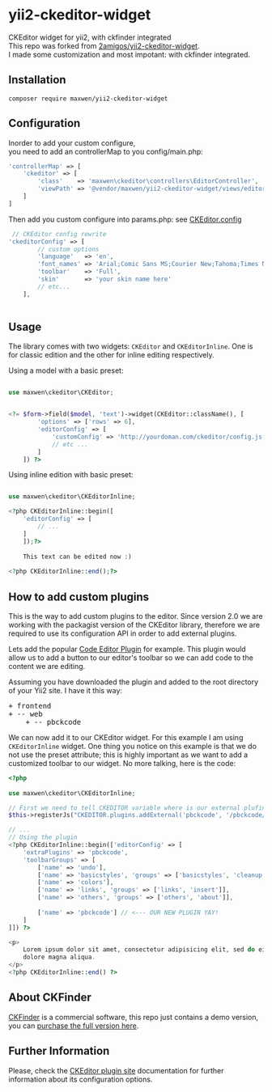 # yii2-ckeditor-widget
CKEditor widget for yii2, with ckfinder integrated   
This repo was forked from [2amigos/yii2-ckeditor-widget](https://github.com/2amigos/yii2-ckeditor-widget).    
I made some customization and most impotant: with ckfinder integrated.

## Installation
```
composer require maxwen/yii2-ckeditor-widget
```


## Configuration

Inorder to add your custom configure,   
you need to add an controllerMap to you config/main.php:
```php
'controllerMap' => [
	'ckeditor' => [
		'class'    => 'maxwen\ckeditor\controllers\EditorController',
		'viewPath' => '@vendor/maxwen/yii2-ckeditor-widget/views/editor'
	]
]
```

Then add you custom configure into params.php:
see [CKEditor.config](http://docs.ckeditor.com/#!/api/CKEDITOR.config)

```php
 // CKEditor config rewrite
'ckeditorConfig' => [
		// custom options
		'language'   => 'en',
		'font_names' => 'Arial;Comic Sans MS;Courier New;Tahoma;Times New Roman;Verdana',
		'toolbar'    => 'Full',
		'skin'       => 'your skin name here'
		// etc...
	],
	
```


Usage
-----
The library comes with two widgets: `CKEditor` and `CKEditorInline`. One is for classic edition and the other for inline
editing respectively.

Using a model with a basic preset:

```php

use maxwen\ckeditor\CKEditor;


<?= $form->field($model, 'text')->widget(CKEditor::className(), [
        'options' => ['rows' => 6],
        'editorConfig' => [
        	'customConfig' => 'http://yourdoman.com/ckeditor/config.js',
        	// etc ...
        ]
    ]) ?>
```
Using inline edition with basic preset:

```php

use maxwen\ckeditor\CKEditorInline;

<?php CKEditorInline::begin([
	'editorConfig' => [
		// ...
	]
	]);?>
	
    This text can be edited now :)
    
<?php CKEditorInline::end();?>
```

How to add custom plugins
-------------------------
This is the way to add custom plugins to the editor. Since version 2.0 we are working with the packagist version of the 
CKEditor library, therefore we are required to use its configuration API in order to add external plugins. 

Lets add the popular [Code Editor Plugin](http://ckeditor.com/addon/pbckcode) for example. This plugin would allow us to 
add a button to our editor's toolbar so we can add code to the content we are editing. 

Assuming you have downloaded the plugin and added to the root directory of your Yii2 site. I have it this way: 

<pre>
+ frontend 
+ -- web 
    + -- pbckcode 
</pre>

We can now add it to our CKEditor widget. For this example I am using `CKEditorInline` widget. One thing you notice on 
this example is that we do not use the preset attribute; this is highly important as we want to add a customized toolbar to our 
widget. No more talking, here is the code:
 
```php 
<?php
 
use maxwen\ckeditor\CKEditorInline;

// First we need to tell CKEDITOR variable where is our external plufin 
$this->registerJs("CKEDITOR.plugins.addExternal('pbckcode', '/pbckcode/plugin.js', '');");

// ... 
// Using the plugin
<?php CKEditorInline::begin(['editorConfig' => [
    'extraPlugins' => 'pbckcode',
    'toolbarGroups' => [
        ['name' => 'undo'],
        ['name' => 'basicstyles', 'groups' => ['basicstyles', 'cleanup']],
        ['name' => 'colors'],
        ['name' => 'links', 'groups' => ['links', 'insert']],
        ['name' => 'others', 'groups' => ['others', 'about']],
        
        ['name' => 'pbckcode'] // <--- OUR NEW PLUGIN YAY!
    ]
]]) ?>

<p>
    Lorem ipsum dolor sit amet, consectetur adipisicing elit, sed do eiusmod tempor incididunt ut labore et
    dolore magna aliqua. 
</p>
<?php CKEditorInline::end() ?>
```

About CKFinder
--------------
[CKFinder](https://cksource.com/ckfinder) is a commercial software, this repo just contains a demo version, you can [purchase the full version here](https://cksource.com/ckfinder/buy).


Further Information
-------------------
Please, check the [CKEditor plugin site](http://www.ckeditor.com) documentation for further information about its configuration options.
